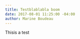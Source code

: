 ```yaml
---
title: Testblablabla boom
date: 2017-08-01 11:25:00 -04:00
author: Marine Boudeau
---
```


Thisis a test